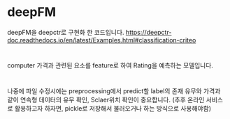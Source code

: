 # deepFM
deepFM을 deepctr로 구현화 한 코드입니다.
https://deepctr-doc.readthedocs.io/en/latest/Examples.html#classification-criteo
#
computer 가격과 관련된 요소를 feature로 하여 Rating을 예측하는 모델입니다.
#
나중에 파일 수정시에는 preprocessing에서 predict할 label의 존재 유무와 가격과 같이 연속형 데이터의 유무 확인, Sclaer위치 확인이 중요합니다.
(추후 온라인 서비스로 활용하고자 하자면, pickle로 저장해서 불러오거나 하는 방식으로 사용해야함)

